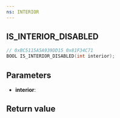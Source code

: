 ```yaml
---
ns: INTERIOR
---
```

## IS_INTERIOR_DISABLED

```c
// 0xBC5115A5A939DD15 0x81F34C71
BOOL IS_INTERIOR_DISABLED(int interior);
```


## Parameters
* **interior**:

## Return value
